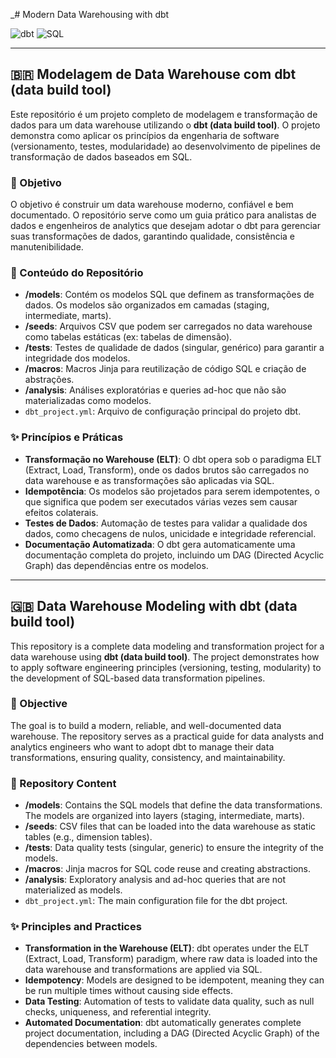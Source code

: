 _# Modern Data Warehousing with dbt

![dbt](https://img.shields.io/badge/dbt-FF694B?style=for-the-badge&logo=dbt&logoColor=white) ![SQL](https://img.shields.io/badge/SQL-025E8C?style=for-the-badge&logo=sql&logoColor=white)

---

## 🇧🇷 Modelagem de Data Warehouse com dbt (data build tool)

Este repositório é um projeto completo de modelagem e transformação de dados para um data warehouse utilizando o **dbt (data build tool)**. O projeto demonstra como aplicar os princípios da engenharia de software (versionamento, testes, modularidade) ao desenvolvimento de pipelines de transformação de dados baseados em SQL.

### 🎯 Objetivo

O objetivo é construir um data warehouse moderno, confiável e bem documentado. O repositório serve como um guia prático para analistas de dados e engenheiros de analytics que desejam adotar o dbt para gerenciar suas transformações de dados, garantindo qualidade, consistência e manutenibilidade.

### 📂 Conteúdo do Repositório

*   **/models**: Contém os modelos SQL que definem as transformações de dados. Os modelos são organizados em camadas (staging, intermediate, marts).
*   **/seeds**: Arquivos CSV que podem ser carregados no data warehouse como tabelas estáticas (ex: tabelas de dimensão).
*   **/tests**: Testes de qualidade de dados (singular, genérico) para garantir a integridade dos modelos.
*   **/macros**: Macros Jinja para reutilização de código SQL e criação de abstrações.
*   **/analysis**: Análises exploratórias e queries ad-hoc que não são materializadas como modelos.
*   `dbt_project.yml`: Arquivo de configuração principal do projeto dbt.

### ✨ Princípios e Práticas

*   **Transformação no Warehouse (ELT)**: O dbt opera sob o paradigma ELT (Extract, Load, Transform), onde os dados brutos são carregados no data warehouse e as transformações são aplicadas via SQL.
*   **Idempotência**: Os modelos são projetados para serem idempotentes, o que significa que podem ser executados várias vezes sem causar efeitos colaterais.
*   **Testes de Dados**: Automação de testes para validar a qualidade dos dados, como checagens de nulos, unicidade e integridade referencial.
*   **Documentação Automatizada**: O dbt gera automaticamente uma documentação completa do projeto, incluindo um DAG (Directed Acyclic Graph) das dependências entre os modelos.

---

## 🇬🇧 Data Warehouse Modeling with dbt (data build tool)

This repository is a complete data modeling and transformation project for a data warehouse using **dbt (data build tool)**. The project demonstrates how to apply software engineering principles (versioning, testing, modularity) to the development of SQL-based data transformation pipelines.

### 🎯 Objective

The goal is to build a modern, reliable, and well-documented data warehouse. The repository serves as a practical guide for data analysts and analytics engineers who want to adopt dbt to manage their data transformations, ensuring quality, consistency, and maintainability.

### 📂 Repository Content

*   **/models**: Contains the SQL models that define the data transformations. The models are organized into layers (staging, intermediate, marts).
*   **/seeds**: CSV files that can be loaded into the data warehouse as static tables (e.g., dimension tables).
*   **/tests**: Data quality tests (singular, generic) to ensure the integrity of the models.
*   **/macros**: Jinja macros for SQL code reuse and creating abstractions.
*   **/analysis**: Exploratory analysis and ad-hoc queries that are not materialized as models.
*   `dbt_project.yml`: The main configuration file for the dbt project.

### ✨ Principles and Practices

*   **Transformation in the Warehouse (ELT)**: dbt operates under the ELT (Extract, Load, Transform) paradigm, where raw data is loaded into the data warehouse and transformations are applied via SQL.
*   **Idempotency**: Models are designed to be idempotent, meaning they can be run multiple times without causing side effects.
*   **Data Testing**: Automation of tests to validate data quality, such as null checks, uniqueness, and referential integrity.
*   **Automated Documentation**: dbt automatically generates complete project documentation, including a DAG (Directed Acyclic Graph) of the dependencies between models.

